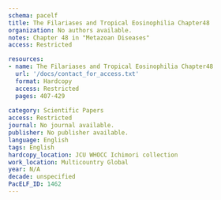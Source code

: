 ```yaml
---
schema: pacelf
title: The Filariases and Tropical Eosinophilia Chapter48
organization: No authors available.
notes: Chapter 48 in "Metazoan Diseases" 
access: Restricted

resources:
- name: The Filariases and Tropical Eosinophilia Chapter48
  url: '/docs/contact_for_access.txt'
  format: Hardcopy
  access: Restricted
  pages: 407-429
 
category: Scientific Papers
access: Restricted
journal: No journal available.
publisher: No publisher available. 
language: English 
tags: English 
hardcopy_location: JCU WHOCC Ichimori collection
work_location: Multicountry Global
year: N/A
decade: unspecified
PacELF_ID: 1462
---
```

